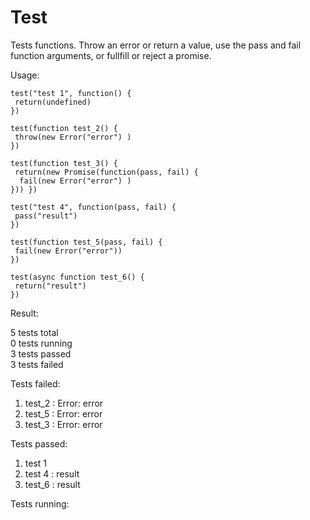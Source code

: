 # Test
Tests functions. Throw an error or return a value, use the pass and fail function arguments, or fullfill or reject a promise.

Usage:
```
test("test 1", function() {
 return(undefined) 
})

test(function test_2() {
 throw(new Error("error") )
})

test(function test_3() {
 return(new Promise(function(pass, fail) {
  fail(new Error("error") )
})) })

test("test 4", function(pass, fail) {
 pass("result")
})

test(function test_5(pass, fail) {
 fail(new Error("error"))
})

test(async function test_6() {
 return("result")
})
```
Result:

5 tests total<br>
0 tests running<br>
3 tests passed<br>
3 tests failed<br>

Tests failed:
<ol>
<li>test_2 : Error: error</li>
<li>test_5 : Error: error</li>
<li>test_3 : Error: error</li>
</ol>
Tests passed:
<ol>
<li>test 1</li>
<li>test 4 : result</li>
<li>test_6 : result</li>
</ol>
Tests running:
<ol></ol>
